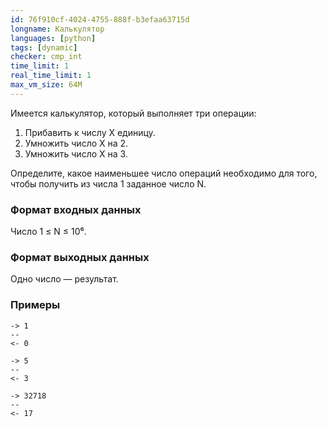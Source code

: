 ```yaml
---
id: 76f910cf-4024-4755-888f-b3efaa63715d
longname: Калькулятор
languages: [python]
tags: [dynamic]
checker: cmp_int
time_limit: 1
real_time_limit: 1
max_vm_size: 64M
---
```



Имеется калькулятор, который выполняет три операции:

1. Прибавить к числу X единицу.
2. Умножить число X на 2.
3. Умножить число X на 3.

Определите, какое наименьшее число операций необходимо для того, чтобы получить из числа 1 заданное число N.

### Формат входных данных

Число 1 ≤ N ≤ 10⁶.

### Формат выходных данных

Одно число — результат.

### Примеры

```
-> 1
--
<- 0
```

```
-> 5
--
<- 3
```

```
-> 32718
--
<- 17
```
